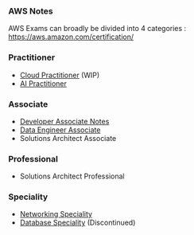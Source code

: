### AWS Notes

AWS Exams can broadly be divided into 4 categories : https://aws.amazon.com/certification/

### Practitioner

- [Cloud Practitioner](./cloud/index.md) (WIP)
- [AI Practitioner](ai_practitioner/index.md)

### Associate

- [Developer Associate Notes](./developer/index.md)
- [Data Engineer Associate](./dataeng/index.md)
- Solutions Architect Associate
### Professional

- Solutions Architect Professional

### Speciality

- [Networking Speciality](./networking/index.md)
- [Database Speciality](database/index.md) (Discontinued)